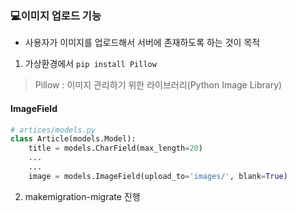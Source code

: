 ### 💻이미지 업로드 기능

- 사용자가 이미지를 업로드해서 서버에 존재하도록 하는 것이 목적

1. 가상환경에서 `pip install Pillow`

>Pillow : 이미지 관리하기 위한 라이브러리(Python Image Library)

#### ImageField

```python
# artices/models.py
class Article(models.Model):
    title = models.CharField(max_length=20)
    ...
    ...
    image = models.ImageField(upload_to='images/', blank=True)
```

2. makemigration-migrate 진행

```bash

```